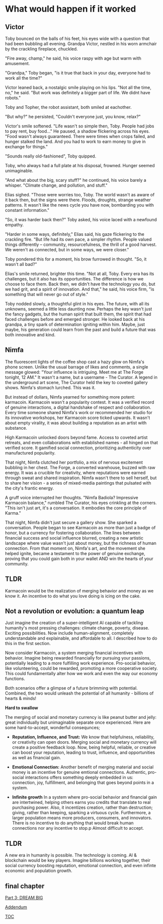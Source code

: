 # What would happen if it worked

## Victor
Toby bounced on the balls of his feet, his eyes wide with a question that had been bubbling all evening. Grandpa Victor, nestled in his worn armchair by the crackling fireplace, chuckled.

"Fire away, champ," he said, his voice raspy with age but warm with amusement.

"Grandpa," Toby began, "is it true that back in your day, everyone had to work all the time?"

Victor leaned back, a nostalgic smile playing on his lips. "Not all the time, no," he said. "But work was definitely a bigger part of life. We didnt have robots."

Toby and Topher, the robot assistant, both smiled at eachother.

"But why?" he persisted, "Couldn't everyone just, you know, relax?"

Victor's smile softened. "Life wasn't so simple then, Toby. People had jobs to pay rent, buy food…"  He paused, a shadow flickering across his eyes. "Food wasn't always guaranteed. There were times when crops failed, and hunger stalked the land. And you had to work to earn money to give in exchange for things."

"Sounds really old-fashioned", Toby quipped.

Toby, who always had a full plate at his disposal, frowned. Hunger seemed unimaginable.

"And what about the big, scary stuff?" he continued, his voice barely a whisper. "Climate change, and pollution, and stuff."

Elias sighed. "Those were worries too, Toby. The world wasn't as aware of it back then, but the signs were there. Floods, droughts, strange weather patterns. It wasn't like the news cycle you have now, bombarding you with constant information."

"So, it was harder back then?" Toby asked, his voice laced with a newfound empathy.

"Harder in some ways, definitely," Elias said, his gaze flickering to the crackling fire. "But life had its own pace, a simpler rhythm. People valued things differently – community, resourcefulness, the thrill of a good harvest. We weren't as connected, but in some ways, we were closer."

Toby pondered this for a moment, his brow furrowed in thought. "So, it wasn't all bad?"

Elias's smile returned, brighter this time. "Not at all, Toby. Every era has its challenges, but it also has its opportunities. The difference is how we choose to face them. Back then, we didn't have the technology you do, but we had grit, and a spirit of innovation. And that," he said, his voice firm, "is something that will never go out of style."

Toby nodded slowly, a thoughtful glint in his eyes. The future, with all its unknowns, seemed a little less daunting now. Perhaps the key wasn't just the fancy gadgets, but the human spirit that built them, the spirit that had faced challenges before and emerged stronger.  He looked back at his grandpa, a tiny spark of determination igniting within him. Maybe, just maybe, his generation could learn from the past and build a future that was both innovative and kind.



## Nimfa
The fluorescent lights of the coffee shop cast a hazy glow on Nimfa's phone screen. Unlike the usual barrage of likes and comments, a single message glowed: "Your influence is intriguing. Meet me at The Forge tonight, 12 AM." It wasn't a name, but a username - The Curator. A legend in the underground art scene, The Curator held the key to coveted gallery shows. Nimfa's stomach lurched. This was it.

But instead of dollars, Nimfa yearned for something more potent: karmacoin. Karmacoin wasn't a popularity contest. It was a verified record of genuine interactions, a digital handshake of respect and collaboration. Every time someone shared Nimfa's work or recommended her studio for its innovative workshops, her Karmacoin score ticked upwards. It wasn't about empty virality, it was about building a reputation as an artist with substance.

High Karmacoin unlocked doors beyond fame. Access to coveted artist retreats, and even collaborations with established names - all hinged on that verified score. It gamified social connection, prioritizing authenticity over manufactured popularity.

That night, Nimfa clutched her portfolio, a mix of nervous excitement bubbling in her chest. The Forge, a converted warehouse, buzzed with raw energy. It was a crucible for creativity, where reputations were earned through sweat and shared inspiration. Nimfa wasn't there to sell herself, but to share her vision - a series of mixed-media paintings that pulsated with the city's frantic energy.

A gruff voice interrupted her thoughts. "Nimfa Badiola? Impressive Karmacoin balance," rumbled The Curator, his eyes crinkling at the corners. "This isn't just art, it's a conversation. It embodies the core principle of Karma."

That night, Nimfa didn't just secure a gallery show. She sparked a conversation. People began to see Karmacoin as more than just a badge of honor, but a currency for fostering collaboration. The lines between financial success and social influence blurred, creating a new artistic landscape where value wasn't just about money, but the richness of human connection. From that moment on, Nimfa's art, and the movement she helped ignite, became a testament to the power of genuine exchange, proving that you could gain both in your wallet AND win  the hearts of your community.

## TLDR
Karmacoin would be the realization of merging behavior and money as we know it. An incentive to do what you love doing is icing on the cake. 



## Not a revolution or evolution: a quantum leap
Just imagine the creation of a super-intelligent AI capable of tackling humanity's most pressing challenges: climate change, poverty, disease. Exciting possibilities. Now include human-alignment, completely understandable and explainable, and affordable to all. I described how to do this in the first section.

Now consider Karmacoin, a system merging financial incentives with behavior. Imagine being rewarded financially for pursuing your passions, potentially leading to a more fulfilling work experience. Pro-social behavior, like volunteering, could be rewarded, promoting a more cooperative society.  This could fundamentally alter how we work and even the way our economy functions.

Both scenarios offer a glimpse of a future brimming with potential. Combined, the two would unleash the potential of all humanity - billions of hearts & minds!


**Hard to swallow**

The merging of social and monetary currency is like peanut butter and jelly: great individually but unimaginable separate once experienced. Here are some hard-to-accept, wonderful consequnces;

* **Reputation, Influence, and Trust:**
We know that helpfulness, reliability, or creativity can open doors. Merging social and monetary currency will create a positive feedback loop. Now, being helpful, reliable, or creative can boost your reputation, leading to trust, influence, and opportunities as well as financial gain.

* **Emotional Connection:** Another benefit of merging material and social money is an incentive for genuine emtional connections. Authentic, pro-social interactions offers something deeply embedded in us: connection, joy, fulfillment, and belonging that goes beyond points in a system.

* **Infinite growth**
In a system where pro-social behavior and financial gain are intertwined, helping others earns you credits that translate to real purchasing power. Also, it incentizes creation, rather than destruction; giving, rather than keeping, sparking a virtuous cycle.  Furthermore, a larger population means more producers, consumers, and innovators. There is no incentive to do anything that would break human connections nor any incentive to stop.p Almost difficult to accept. 

## TLDR
A new era in humanity is possible. The technology is coming. AI & blockchain would be key players. Imagine billions working together, their social currency boosting reputation, emotional connection, and even infinte economic and population growth.

## final chapter
[Part 3; DREAM BIG](https://pebreo.github.io/endgame/DREAM-BIG.html)

[Addendum](https://pebreo.github.io/endgame/addendum.html)


[TOC](https://pebreo.github.io/endgame)
